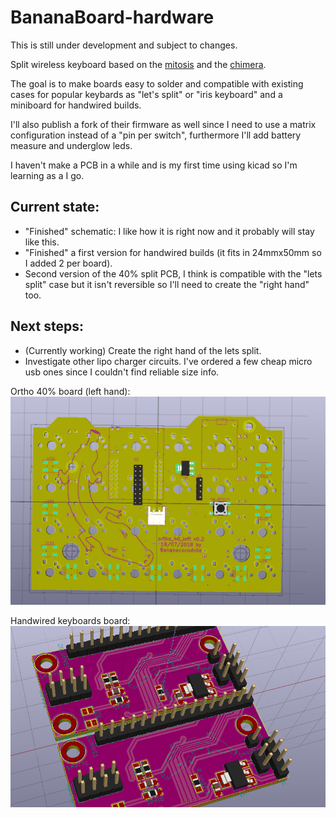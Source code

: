 # BananaBoard-hardware

This is still under development and subject to changes.

Split wireless keyboard based on the [mitosis](https://github.com/reversebias/mitosis-hardware) and the [chimera](https://github.com/GlenPickle/Chimera).

The goal is to make boards easy to solder and compatible with existing cases for popular keybards as "let's split" or "iris keyboard" and a miniboard for handwired builds.

I'll also publish a fork of their firmware as well since I need to use a matrix configuration instead of a "pin per switch", furthermore I'll add battery measure and underglow leds.


I haven't make a PCB in a while and is my first time using kicad so I'm learning as a I go.

Current state:
-
 - "Finished" schematic: I like how it is right now and it probably will stay like this.
 - "Finished" a first version for handwired builds (it fits in 24mmx50mm so I added 2 per board).
 - Second version of the 40% split PCB, I think is compatible with the "lets split" case but it isn't reversible so I'll need to create the "right hand" too.

Next steps: 
-
 - (Currently working) Create the right hand of the lets split.
 - Investigate other lipo charger circuits. I've ordered a few cheap micro usb ones since I couldn't find reliable size info.


Ortho 40% board (left hand):
![pcb image](https://raw.githubusercontent.com/bananacocodrilo/BananaBoard-hardware/master/Images/ortho_40_left.PNG)


Handwired keyboards board:
![handwired](https://raw.githubusercontent.com/bananacocodrilo/BananaBoard-hardware/master/Images/handwired_3D.PNG)

